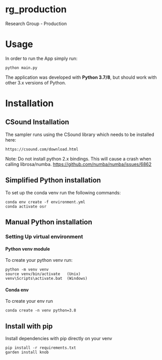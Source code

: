 # rg_production
Research Group - Production

# Usage
In order to run the App simply run:

    python main.py

The application was developed with **Python 3.7/8**, but should work with other 3.x versions of Python.

# Installation

## CSound Installation

The sampler runs using the CSound library which needs to be installed here:

    https://csound.com/download.html
    
Note: Do not install python 2.x bindings. This will cause a crash when calling librosa/numba. https://github.com/numba/numba/issues/6862


## Simplified Python installation

To set up the conda venv run the following commands:

    conda env create -f environment.yml
    conda activate osr


## Manual Python installation
### Setting Up virtual environment

#### Python venv module
To create your python venv run:

    python -m venv venv
    source venv/bin/activate   (Unix)
    venv\Scripts\activate.bat  (Windows)

#### Conda env
To create your env run
   
    conda create -n venv python=3.8

## Install with pip
Install dependencies with pip directly on your venv

    pip install -r requirements.txt
    garden install knob



